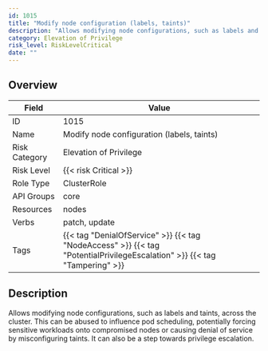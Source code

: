 ```yaml
---
id: 1015
title: "Modify node configuration (labels, taints)"
description: "Allows modifying node configurations, such as labels and taints, across the cluster. This can be abused to influence pod scheduling, potentially forcing sensitive workloads onto compromised nodes or causing denial of service by misconfiguring taints. It can also be a step towards privilege escalation."
category: Elevation of Privilege
risk_level: RiskLevelCritical
date: ""
---
```


## Overview

| Field         | Value                                                                                                                     |
| ------------- | ------------------------------------------------------------------------------------------------------------------------- |
| ID            | 1015                                                                                                                      |
| Name          | Modify node configuration (labels, taints)                                                                                |
| Risk Category | Elevation of Privilege                                                                                                    |
| Risk Level    | {{< risk Critical >}}                                                                                                     |
| Role Type     | ClusterRole                                                                                                               |
| API Groups    | core                                                                                                                      |
| Resources     | nodes                                                                                                                     |
| Verbs         | patch, update                                                                                                             |
| Tags          | {{< tag "DenialOfService" >}} {{< tag "NodeAccess" >}} {{< tag "PotentialPrivilegeEscalation" >}} {{< tag "Tampering" >}} |

## Description

Allows modifying node configurations, such as labels and taints, across the cluster. This can be abused to influence pod scheduling, potentially forcing sensitive workloads onto compromised nodes or causing denial of service by misconfiguring taints. It can also be a step towards privilege escalation.
